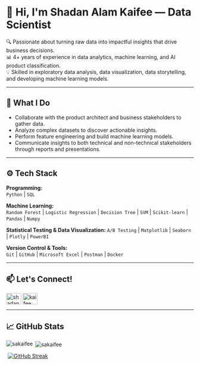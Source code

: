 # 👋 Hi, I'm Shadan Alam Kaifee — Data Scientist

🔍 Passionate about turning raw data into impactful insights that drive business decisions.  
📊 4+ years of experience in data analytics, machine learning, and AI product classification.  
💡 Skilled in exploratory data analysis, data visualization, data storytelling, and developing machine learning models. 

---

## 💼 What I Do

- Collaborate with the product architect and business stakeholders to gather data.
- Analyze complex datasets to discover actionable insights.
- Perform feature engineering and build machine learning models. 
- Communicate insights to both technical and non-technical stakeholders through reports and presentations.

---

## ⚙️ Tech Stack

**Programming:**  
`Python` | `SQL` 

**Machine Learning:**  
`Random Forest` | `Logistic Regression` | `Decision Tree` | `SVM` | `Scikit-learn` | `Pandas` | `Numpy`

**Statistical Testing & Data Visualization:** 
`A/B Testing` | `Matplotlib` | `Seaborn` | `Plotly` | `PowerBI`

**Version Control & Tools:**  
`Git` | `GitHub` | `Microsoft Excel` | `Postman` | `Docker`

---

## 📫 Let's Connect!

<p align="left">
<a href="https://linkedin.com/in/shadanalamkaifee" target="blank"><img align="center" src="https://raw.githubusercontent.com/rahuldkjain/github-profile-readme-generator/master/src/images/icons/Social/linked-in-alt.svg" alt="shadanalamkaifee" height="30" width="40" /></a>
<a href="https://www.kaggle.com/kaifee/code" target="blank"><img align="center" src="https://raw.githubusercontent.com/rahuldkjain/github-profile-readme-generator/master/src/images/icons/Social/kaggle.svg" alt="kaifee" height="30" width="40" /></a>
</p>

---

## 📈 GitHub Stats
<p><img align="left" src="https://github-readme-stats.vercel.app/api/top-langs?username=sakaifee&show_icons=true&locale=en&layout=pie" alt="sakaifee" /></p>
<p>&nbsp;<img align="center" src="https://github-readme-stats.vercel.app/api?username=sakaifee&show_icons=true&locale=en" alt="sakaifee" /></p>
<p>&nbsp;<a href="https://git.io/streak-stats"><img src="https://streak-stats.demolab.com?user=sakaifee&card_width=470" alt="GitHub Streak" /></a></p>
